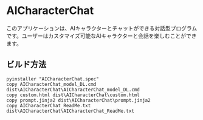 # AICharacterChat
このアプリケーションは、AIキャラクターとチャットができる対話型プログラムです。ユーザーはカスタマイズ可能なAIキャラクターと会話を楽しむことができます。

## ビルド方法
```
pyinstaller "AICharacterChat.spec"
copy AICharacterChat_model_DL.cmd dist\AICharacterChat\AICharacterChat_model_DL.cmd
copy custom.html dist\AICharacterChat\custom.html
copy prompt.jinja2 dist\AICharacterChat\prompt.jinja2
copy AICharacterChat_ReadMe.txt dist\AICharacterChat\AICharacterChat_ReadMe.txt
```
